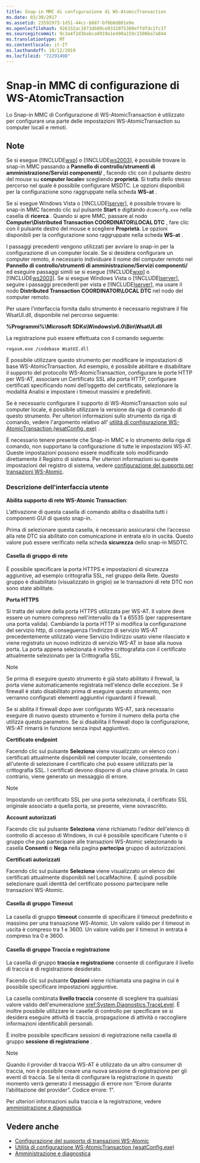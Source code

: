```yaml
---
title: Snap-in MMC di configurazione di WS-AtomicTransaction
ms.date: 03/30/2017
ms.assetid: 23592973-1d51-44cc-b887-bf8b0d801e9e
ms.openlocfilehash: 926332ac1873db89ce9332075380effdfdc1fc37
ms.sourcegitcommit: 9c3a4f2d3babca8919a1e490a159c1500ba7a844
ms.translationtype: MT
ms.contentlocale: it-IT
ms.lasthandoff: 10/12/2019
ms.locfileid: "72291498"
---
```

# <a name="ws-atomictransaction-configuration-mmc-snap-in"></a>Snap-in MMC di configurazione di WS-AtomicTransaction
Lo Snap-in MMC di Configurazione di WS-AtomicTransaction è utilizzato per configurare una parte delle impostazioni WS-AtomicTransaction su computer locali e remoti.  
  
## <a name="remarks"></a>Note  
 Se si esegue [!INCLUDE[wxp](../../../includes/wxp-md.md)] o [!INCLUDE[ws2003](../../../includes/ws2003-md.md)], è possibile trovare lo snap-in MMC passando a **Pannello di controllo/strumenti di amministrazione/Servizi componenti/** , facendo clic con il pulsante destro del mouse su **computer locale**e scegliendo **proprietà**. Si tratta dello stesso percorso nel quale è possibile configurare MSDTC. Le opzioni disponibili per la configurazione sono raggruppate nella scheda **WS-at** .  
  
 Se si esegue Windows Vista o [!INCLUDE[lserver](../../../includes/lserver-md.md)], è possibile trovare lo snap-in MMC facendo clic sul pulsante **Start** e digitando `dcomcnfg.exe` nella casella di **ricerca** . Quando si apre MMC, passare al nodo **Computer\Distributed Transaction COORDINATOR\LOCAL DTC** , fare clic con il pulsante destro del mouse e scegliere **Proprietà**. Le opzioni disponibili per la configurazione sono raggruppate nella scheda **WS-at** .  
  
 I passaggi precedenti vengono utilizzati per avviare lo snap-in per la configurazione di un computer locale. Se si desidera configurare un computer remoto, è necessario individuare il nome del computer remoto nel **Pannello di controllo/strumenti di amministrazione/Servizi componenti/** ed eseguire passaggi simili se si esegue [!INCLUDE[wxp](../../../includes/wxp-md.md)] o [!INCLUDE[ws2003](../../../includes/ws2003-md.md)]. Se si esegue Windows Vista o [!INCLUDE[lserver](../../../includes/lserver-md.md)], seguire i passaggi precedenti per vista e [!INCLUDE[lserver](../../../includes/lserver-md.md)], ma usare il nodo **Distributed Transaction COORDINATOR\LOCAL DTC** nel nodo del computer remoto.  
  
 Per usare l'interfaccia fornita dallo strumento è necessario registrare il file WsatUI.dll, disponibile nel percorso seguente:  
  
 **%Programmi%\Microsoft SDKs\Windows\v6.0\Bin\WsatUI.dll**  
  
 La registrazione può essere effettuata con il comando seguente:  
  
```console
regasm.exe /codebase WsatUI.dll  
```  
  
 È possibile utilizzare questo strumento per modificare le impostazioni di base WS-AtomicTransaction. Ad esempio, è possibile abilitare e disabilitare il supporto del protocollo WS-AtomicTransaction, configurare le porte HTTP per WS-AT, associare un Certificato SSL alla porta HTTP, configurare certificati specificando nomi dell’oggetto del certificato, selezionare la modalità Analisi e impostare i timeout massimi e predefiniti.  
  
 Se è necessario configurare il supporto di WS-AtomicTransaction solo sul computer locale, è possibile utilizzare la versione da riga di comando di questo strumento. Per ulteriori informazioni sullo strumento da riga di comando, vedere l'argomento relativo all' [utilità di configurazione WS-AtomicTransaction (wsatConfig. exe)](../../../docs/framework/wcf/ws-atomictransaction-configuration-utility-wsatconfig-exe.md) .  
  
 È necessario tenere presente che Snap-in MMC e lo strumento della riga di comando, non supportano la configurazione di tutte le impostazioni WS-AT. Queste impostazioni possono essere modificate solo modificando direttamente il Registro di sistema. Per ulteriori informazioni su queste impostazioni del registro di sistema, vedere [configurazione del supporto per transazioni WS-Atomic](../../../docs/framework/wcf/feature-details/configuring-ws-atomic-transaction-support.md).  
  
### <a name="user-interface-description"></a>Descrizione dell'interfaccia utente  
 **Abilita supporto di rete WS-Atomic Transaction**:  
  
 L’attivazione di questa casella di comando abilita o disabilita tutti i componenti GUI di questo snap-in.  
  
 Prima di selezionare questa casella, è necessario assicurarsi che l’accesso alla rete DTC sia abilitato con comunicazione in entrata e/o in uscita. Questo valore può essere verificato nella scheda **sicurezza** dello snap-in MSDTC.  
  
#### <a name="network-group-box"></a>Casella di gruppo di rete  
 È possibile specificare la porta HTTPS e impostazioni di sicurezza aggiuntive, ad esempio crittografia SSL, nel gruppo della Rete. Questo gruppo è disabilitato (visualizzato in grigio) se le transazioni di rete DTC non sono state abilitate.  
  
 **Porta HTTPS**  
  
 Si tratta del valore della porta HTTPS utilizzata per WS-AT. Il valore deve essere un numero compreso nell'intervallo da 1 a 65535 (per rappresentare una porta valida). Cambiando la porta HTTP si modifica la configurazione del servizio http, di conseguenza l’indirizzo di servizio WS-AT precedentemente utilizzato viene  Servizio Indirizzo usato viene rilasciato e viene registrato un nuovo indirizzo di servizio WS-AT in base alla nuova porta. La porta appena selezionata è inoltre crittografata con il certificato attualmente selezionato per la Crittografia SSL.  
  
> [!NOTE]
> Se prima di eseguire questo strumento è già stato abilitato il firewall, la porta viene automaticamente registrata nell'elenco delle eccezioni. Se il firewall è stato disabilitato prima di eseguire questo strumento, non verranno configurati elementi aggiuntivi riguardanti il firewall.  
  
 Se si abilita il firewall dopo aver configurato WS-AT, sarà necessario eseguire di nuovo questo strumento e fornire il numero della porta che utilizza questo parametro. Se si disabilita il firewall dopo la configurazione, WS-AT rimarrà in funzione senza input aggiuntivo.  
  
 **Certificato endpoint**  
  
 Facendo clic sul pulsante **Seleziona** viene visualizzato un elenco con i certificati attualmente disponibili nel computer locale, consentendo all'utente di selezionare il certificato che può essere utilizzato per la crittografia SSL. I certificati devono disporre di una chiave privata. In caso contrario, viene generato un messaggio di errore.  
  
> [!NOTE]
> Impostando un certificato SSL per una porta selezionata, il certificato SSL originale associato a quella porta, se presente, viene sovrascritto.  
  
 **Account autorizzati**  
  
 Facendo clic sul pulsante **Seleziona** viene richiamato l'editor dell'elenco di controllo di accesso di Windows, in cui è possibile specificare l'utente o il gruppo che può partecipare alle transazioni WS-Atomic selezionando la casella **Consenti** o **Nega** nella pagina **partecipa** gruppo di autorizzazioni.  
  
 **Certificati autorizzati**  
  
 Facendo clic sul pulsante **Seleziona** viene visualizzato un elenco dei certificati attualmente disponibili nel LocalMachine. È quindi possibile selezionare quali identità del certificato possono partecipare nelle transazioni WS-Atomic.  
  
#### <a name="timeout-group-box"></a>Casella di gruppo Timeout  
 La casella di gruppo **timeout** consente di specificare il timeout predefinito e massimo per una transazione WS-Atomic. Un valore valido per il timeout in uscita è compreso tra 1 e 3600. Un valore valido per il timeout in entrata è compreso tra 0 e 3600.  
  
#### <a name="tracing-and-logging-group-box"></a>Casella di gruppo Traccia e registrazione  
 La casella di gruppo **traccia e registrazione** consente di configurare il livello di traccia e di registrazione desiderato.  
  
 Facendo clic sul pulsante **Opzioni** viene richiamata una pagina in cui è possibile specificare impostazioni aggiuntive.  
  
 La casella combinata **livello traccia** consente di scegliere tra qualsiasi valore valido dell'enumerazione <xref:System.Diagnostics.TraceLevel>. È inoltre possibile utilizzare le caselle di controllo per specificare se si desidera eseguire attività di traccia, propagazione di attività o raccogliere informazioni identificabili personali.  
  
 È inoltre possibile specificare sessioni di registrazione nella casella di gruppo **sessione di registrazione** .  
  
> [!NOTE]
> Quando il provider di traccia WS-AT è utilizzato da un altro consumer di traccia, non è possibile creare una nuova sessione di registrazione per gli eventi di traccia. Se si tenta di configurare la registrazione in questo momento verrà generato il messaggio di errore non “Errore durante l’abilitazione del provider”. Codice errore: 1".  
  
 Per ulteriori informazioni sulla traccia e la registrazione, vedere [amministrazione e diagnostica](../../../docs/framework/wcf/diagnostics/index.md).  
  
## <a name="see-also"></a>Vedere anche

- [Configurazione del supporto di transazioni WS-Atomic](../../../docs/framework/wcf/feature-details/configuring-ws-atomic-transaction-support.md)
- [Utilità di configurazione WS-AtomicTransaction (wsatConfig.exe)](../../../docs/framework/wcf/ws-atomictransaction-configuration-utility-wsatconfig-exe.md)
- [Amministrazione e diagnostica](../../../docs/framework/wcf/diagnostics/index.md)
